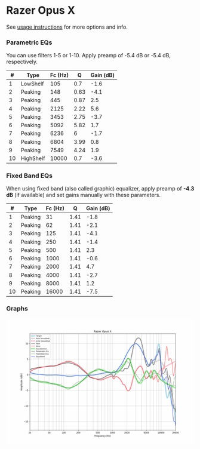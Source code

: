 # Razer Opus X
See [usage instructions](https://github.com/jaakkopasanen/AutoEq#usage) for more options and info.

### Parametric EQs
You can use filters 1-5 or 1-10. Apply preamp of -5.4 dB or -5.4 dB, respectively.

|   # | Type      |   Fc (Hz) |    Q |   Gain (dB) |
|-----|-----------|-----------|------|-------------|
|   1 | LowShelf  |       105 | 0.7  |        -1.6 |
|   2 | Peaking   |       148 | 0.63 |        -4.1 |
|   3 | Peaking   |       445 | 0.87 |         2.5 |
|   4 | Peaking   |      2125 | 2.22 |         5.6 |
|   5 | Peaking   |      3453 | 2.75 |        -3.7 |
|   6 | Peaking   |      5092 | 5.82 |         1.7 |
|   7 | Peaking   |      6236 | 6    |        -1.7 |
|   8 | Peaking   |      6804 | 3.99 |         0.8 |
|   9 | Peaking   |      7549 | 4.24 |         1.9 |
|  10 | HighShelf |     10000 | 0.7  |        -3.6 |

### Fixed Band EQs
When using fixed band (also called graphic) equalizer, apply preamp of **-4.3 dB** (if available) and set gains manually with these parameters.

|   # | Type    |   Fc (Hz) |    Q |   Gain (dB) |
|-----|---------|-----------|------|-------------|
|   1 | Peaking |        31 | 1.41 |        -1.8 |
|   2 | Peaking |        62 | 1.41 |        -2.1 |
|   3 | Peaking |       125 | 1.41 |        -4.1 |
|   4 | Peaking |       250 | 1.41 |        -1.4 |
|   5 | Peaking |       500 | 1.41 |         2.3 |
|   6 | Peaking |      1000 | 1.41 |        -0.6 |
|   7 | Peaking |      2000 | 1.41 |         4.7 |
|   8 | Peaking |      4000 | 1.41 |        -2.7 |
|   9 | Peaking |      8000 | 1.41 |         1.2 |
|  10 | Peaking |     16000 | 1.41 |        -7.5 |

### Graphs
![](./Razer%20Opus%20X.png)
